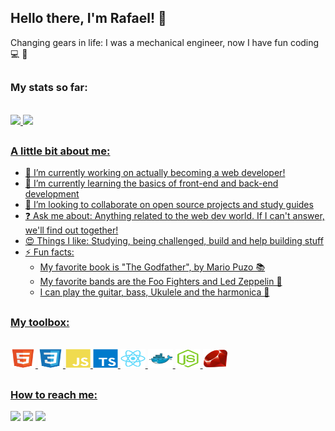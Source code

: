 ## Hello there, I'm Rafael! 👋 
Changing gears in life: I was a mechanical engineer, now I have fun coding 💻 🚀

##

### My stats so far:

<div style="display: inline_block"><br>
  <a href="https://github.com/perchespierri">
  <img height="180em" src="https://github-readme-stats.vercel.app/api?username=perchespierri&show_icons=true&theme=dracula&include_all_commits=true&count_private=true" />
  <img height="180em" src="https://github-readme-stats.vercel.app/api/top-langs/?username=perchespierri&layout=compact&langs_count=16&theme=dracula" />
</div>

##

### A little bit about me:
  
- 🔭 I’m currently working on actually becoming a web developer!
- 🌱 I’m currently learning the basics of front-end and back-end development
- 👯 I’m looking to collaborate on open source projects and study guides
- ❓ Ask me about: Anything related to the web dev world. If I can't answer, we'll find out together!
- 😍 Things I like: Studying, being challenged, build and help building stuff
- ⚡ Fun facts:
  - My favorite book is "The Godfather", by Mario Puzo 📚
  - My favorite bands are the Foo Fighters and Led Zeppelin 🎸
  - I can play the guitar, bass, Ukulele and the harmonica 🎵
  
##

### My toolbox:
  
<div style="display: inline_block"><br>
  <img allign="center" alt="html-icon" height="30" width="40" src="https://raw.githubusercontent.com/devicons/devicon/master/icons/html5/html5-original.svg">
  <img allign="center" alt="css-icon" height="30" width="40" src="https://raw.githubusercontent.com/devicons/devicon/master/icons/css3/css3-original.svg">
  <img allign="center" alt="js-icon" height="30" width="40" src="https://raw.githubusercontent.com/devicons/devicon/master/icons/javascript/javascript-plain.svg">
  <img allign="center" alt="typescript-icon" height="30" width="40" src="https://raw.githubusercontent.com/devicons/devicon/master/icons/typescript/typescript-original.svg">
  <img allign="center" alt="react-icon" height="30" width="40" src="https://raw.githubusercontent.com/devicons/devicon/master/icons/react/react-original.svg">
  <img allign="center" alt="docker-icon" height="30" width="40" src="https://raw.githubusercontent.com/devicons/devicon/master/icons/docker/docker-original.svg">
  <img allign="center" alt="docker-icon" height="30" width="40" src="https://raw.githubusercontent.com/devicons/devicon/master/icons/nodejs/nodejs-original.svg">
  <img allign="center" alt="docker-icon" height="30" width="40" src="https://raw.githubusercontent.com/devicons/devicon/master/icons/ruby/ruby-original.svg">
</div>

##  

### How to reach me:

<div>
  <a href="https://instagram.com/perchespierri" target="_blank"><img src="https://img.shields.io/badge/-Instagram-%23E4405F?style=for-the-badge&logo=instagram&logoColor=white" target="_blank"></a>
    <a href = "mailto:perchespierri@gmail.com"><img src="https://img.shields.io/badge/-Gmail-%23333?style=for-the-badge&logo=gmail&logoColor=white" target="_blank"></a>
    <a href="https://www.linkedin.com/in/perchespierri/" target="_blank"><img src="https://img.shields.io/badge/-LinkedIn-%230077B5?style=for-the-badge&logo=linkedin&logoColor=white" target="_blank"></a>
</div>  
  
